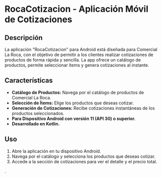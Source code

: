 # RocaCotizacion - Aplicación Móvil de Cotizaciones

## Descripción
La aplicación "RocaCotizacion" para Android está diseñada para Comercial La Roca, con el objetivo de permitir a los clientes realizar cotizaciones de productos de forma rápida y sencilla. La app ofrece un catálogo de productos, permite seleccionar ítems y genera cotizaciones al instante.

## Características
- **Catálogo de Productos:** Navega por el catálogo de productos de Comercial La Roca.
- **Selección de Ítems:** Elige los productos que deseas cotizar.
- **Generación de Cotizaciones:** Recibe cotizaciones instantáneas de los productos seleccionados.
- **Para Dispositivo Android con versión 11 (API 30) o superior.**
- **Desarrollado en Kotlin.**

## Uso
1. Abre la aplicación en tu dispositivo Android.
2. Navega por el catálogo y selecciona los productos que deseas cotizar.
3. Accede a la sección de cotizaciones para ver el detalle y el precio total.

.
